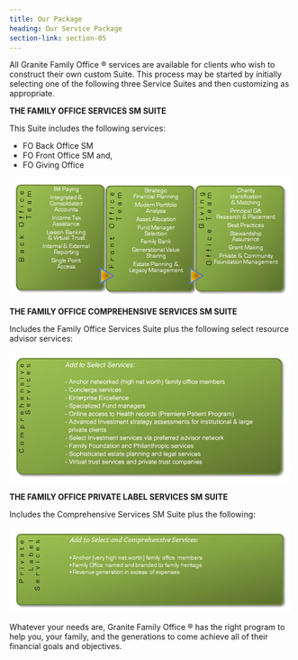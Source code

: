 ```yaml
---
title: Our Package
heading: Our Service Package
section-link: section-05
---
```

<p>All Granite Family Office ® services are available for clients who wish to construct their own custom Suite.  This process may be started by initially selecting one of the following three Service Suites and then customizing as appropriate.</p>

<p><b>THE FAMILY OFFICE SERVICES SM SUITE</b></p>

<p>This Suite includes the following services:</p>

<ul>
    <li>FO Back Office SM</li>
    <li>FO Front Office SM  and,</li>
    <li>FO Giving Office</li>
 </ul>
 
 <p><img src="/assets/images/packages_image1.png" class="img-responsive " /></p>

<p><b>THE FAMILY OFFICE COMPREHENSIVE SERVICES SM SUITE</b></p>

<p>Includes the Family Office Services Suite plus the following select resource advisor services:    

<p><img src="/assets/images/packages_image2.png" class="img-responsive " /></p>

<p><b>THE FAMILY OFFICE PRIVATE LABEL SERVICES SM SUITE</b></p>

<p>Includes the Comprehensive Services SM Suite plus the following:</p>

<p><img src="/assets/images/packages_image3.png" class="img-responsive " /></p>

<p>Whatever your needs are, Granite Family Office ® has the right program to help you, your family, and the generations to come achieve all of their financial goals and objectives.</p>
